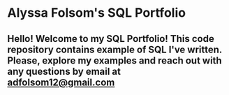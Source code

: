 # Alyssa Folsom's SQL Portfolio

## Hello! Welcome to my SQL Portfolio!  This code repository contains example of SQL I've written.  Please, explore my examples and reach out with any questions by email at adfolsom12@gmail.com

